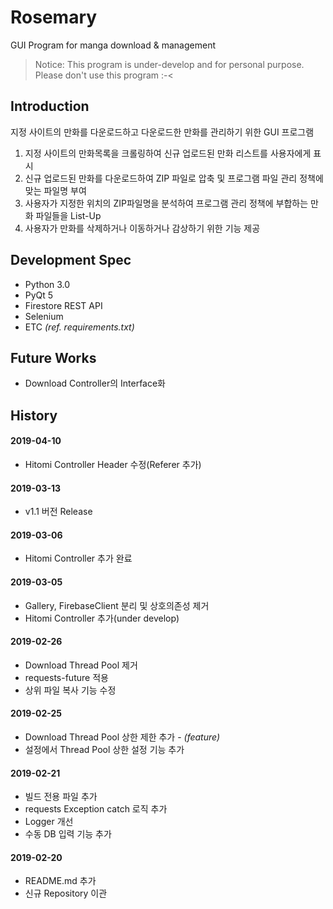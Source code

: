 # Rosemary
GUI Program for manga download & management
> Notice: This program is under-develop and for personal purpose. Please don't use this program :-<

## Introduction

지정 사이트의 만화를 다운로드하고 다운로드한 만화를 관리하기 위한 GUI 프로그램

1. 지정 사이트의 만화목록을 크롤링하여 신규 업로드된 만화 리스트를 사용자에게 표시
2. 신규 업로드된 만화를 다운로드하여 ZIP 파일로 압축 및 프로그램 파일 관리 정책에 맞는 파일명 부여
3. 사용자가 지정한 위치의 ZIP파일명을 분석하여 프로그램 관리 정책에 부합하는 만화 파일들을 List-Up
4. 사용자가 만화를 삭제하거나 이동하거나 감상하기 위한 기능 제공

## Development Spec

- Python 3.0
- PyQt 5
- Firestore REST API
- Selenium
- ETC *(ref. requirements.txt)*

## Future Works
- Download Controller의 Interface화

## History
#### 2019-04-10
- Hitomi Controller Header 수정(Referer 추가)
#### 2019-03-13
- v1.1 버전 Release
#### 2019-03-06
- Hitomi Controller 추가 완료
#### 2019-03-05
- Gallery, FirebaseClient 분리 및 상호의존성 제거
- Hitomi Controller 추가(under develop)
#### 2019-02-26
- Download Thread Pool 제거
- requests-future 적용
- 상위 파일 복사 기능 수정
#### 2019-02-25
- Download Thread Pool 상한 제한 추가 - *(feature)*
- 설정에서 Thread Pool 상한 설정 기능 추가
#### 2019-02-21
- 빌드 전용 파일 추가
- requests Exception catch 로직 추가
- Logger 개선
- 수동 DB 입력 기능 추가
#### 2019-02-20
- README.md 추가
- 신규 Repository 이관
